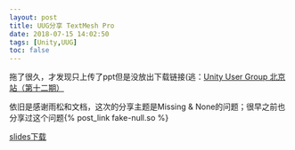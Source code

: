 ```yaml
---
layout: post
title: UUG分享 TextMesh Pro
date: 2018-07-15 14:02:50
tags: [Unity,UUG]
toc: false
---
```


拖了很久，才发现只上传了ppt但是没放出下载链接(逃：[Unity User Group 北京站（第十二期）](https://connect.unity.com/p/unity-user-group-bei-jing-zhan-di-shi-er-qi)

<!--more-->

依旧是感谢雨松和文档，这次的分享主题是Missing & None的问题；很早之前也分享过这个问题{% post_link fake-null.so %}

[slides下载](https://github.com/qiankanglai/blog/raw/master/raw/unity_missingandnone.pptx)